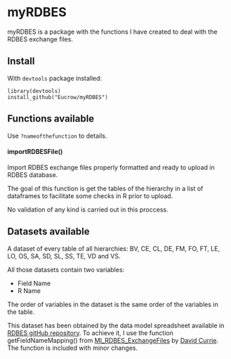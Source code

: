 # myRDBES

myRDBES is a package with the functions I have created to deal with the RDBES 
exchange files.


## Install
With `devtools` package installed:
```
library(devtools)
install_github("Eucrow/myRDBES")
```

## Functions available
Use `?nameofthefunction` to details.
#### importRDBESFile()
Import RDBES exchange files properly formatted and ready to upload in RDBES
database.

The goal of this function is get the tables
of the hierarchy in a list of dataframes to facilitate some checks
in R prior to upload.

No validation of any kind is carried out in this proccess.

## Datasets available
A dataset of every table of all hierarchies: BV, CE, CL, DE, FM, FO, FT, LE, LO,
OS, SA, SD, SL, SS, TE, VD and VS.

All those datasets contain two variables:

- Field Name
- R Name

The order of variables in the dataset is the same order of the variables in the
table.

This dataset has been obtained by the data model spreadsheet available in
[RDBES gitHub repository](https://api.github.com/repos/ices-tools-dev/RDBES/contents/Documents).
To achieve it, I use the function getFieldNameMapping() from
[MI_RDBES_ExchangeFiles](https://github.com/davidcurrie2001/MI_RDBES_ExchangeFiles)
by [David Currie](https://github.com/davidcurrie2001). The function is included
with minor changes.
